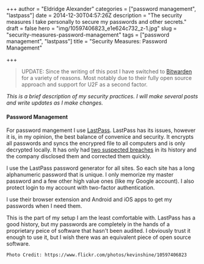 +++
author = "Eldridge Alexander"
categories = ["password management", "lastpass"]
date = 2014-12-30T04:57:26Z
description = "The security measures I take personally to secure my passwords and other secrets."
draft = false
hero = "img/10597406823_e1e624c732_z-1.jpg"
slug = "security-measures-password-management"
tags = ["password management", "lastpass"]
title = "Security Measures: Password Management"

+++

> UPDATE: Since the writing of this post I have switched to [Bitwarden](https://bitwarden.com/) for a variety of reasons.
> Most notably due to their fully open source approach and support for U2F as a second factor.

*This is a brief description of my security practices. I will make several posts and write updates as I make changes.*
#### Password Management
For password mangement I use [LastPass](https://lastpass.com/). LastPass has its issues, however it is, in my opinion, the best balance of convenice and security. It encrypts all passwords and syncs the encrypred file to all computers and is only decrypted locally. It has only had [two suspected breaches](https://en.wikipedia.org/wiki/LastPass#Security_breach) in its history and the company disclosed them and corrected them quickly.

I use the LastPass password generator for all sites. So each site has a long alphanumeric password that is unique. I only memorize my master password and a few other high value ones (like my Google account). I also protect login to my account with two-factor authentication.


I use their browser extension and Android and iOS apps to get my passwords when I need them.

This is the part of my setup I am the least comfortable with. LastPass has a good history, but my passwords are completely in the hands of a proprietary peice of software that hasn't been audited. I obviously trust it enough to use it, but I wish there was an equivalent piece of open source software.

`Photo Credit: https://www.flickr.com/photos/kevinshine/10597406823`